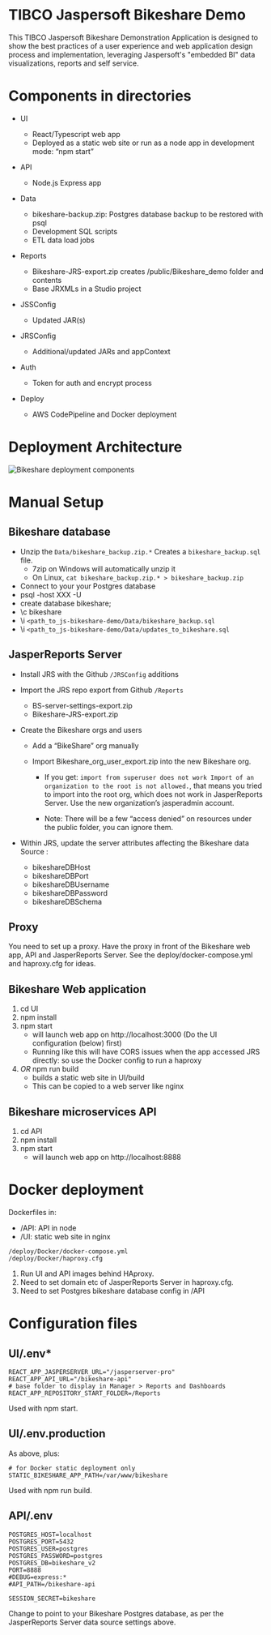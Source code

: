 # TIBCO Jaspersoft Bikeshare Demo

This TIBCO Jaspersoft Bikeshare Demonstration Application is designed to show the best practices of a user experience and web application design process and implementation, leveraging Jaspersoft's "embedded BI" data visualizations, reports and self service.

# Components in directories

* UI
    * React/Typescript web app
    * Deployed as a static web site or run as a node app in development mode: “npm start”

* API
    * Node.js Express app

* Data
    * bikeshare-backup.zip: Postgres database backup to be restored with psql
    * Development SQL scripts
    * ETL data load jobs

* Reports
    * Bikeshare-JRS-export.zip creates /public/Bikeshare_demo folder and contents
    * Base JRXMLs in a Studio project

* JSSConfig
    * Updated JAR(s)

* JRSConfig
    * Additional/updated JARs and appContext

* Auth
    * Token for auth and encrypt process

* Deploy
    * AWS CodePipeline and Docker deployment


# Deployment Architecture

![Bikeshare deployment components](blob/develop/tree/develop/assets/Bikeshare-components.png)

# Manual Setup

## Bikeshare database
  * Unzip the `Data/bikeshare_backup.zip.*` Creates a `bikeshare_backup.sql` file.
     * 7zip on Windows will automatically unzip it
     * On Linux, `cat bikeshare_backup.zip.* > bikeshare_backup.zip`
  * Connect to your your Postgres database
  * psql -host XXX -U <user>
  * create database bikeshare;
  * \c bikeshare
  * \i `<path_to_js-bikeshare-demo/Data/bikeshare_backup.sql`
  * \i `<path_to_js-bikeshare-demo/Data/updates_to_bikeshare.sql`

## JasperReports Server
  * Install JRS with the Github `/JRSConfig` additions
  * Import the JRS repo export from Github `/Reports`
    * BS-server-settings-export.zip
    * Bikeshare-JRS-export.zip
  * Create the Bikeshare orgs and users
    * Add a “BikeShare” org manually
    * Import Bikeshare_org_user_export.zip into the new Bikeshare org.

        * If you get: `import from superuser does not work Import of an organization to the root is not allowed.`, that means you tried to import into the root org, which does not work in JasperReports Server. Use the new organization’s jasperadmin account.

        * Note: There will be a few “access denied” on resources under the public folder, you can ignore them.

  * Within JRS, update the server attributes affecting the Bikeshare data Source :
      * bikeshareDBHost
      * bikeshareDBPort
      * bikeshareDBUsername
      * bikeshareDBPassword
      * bikeshareDBSchema

## Proxy
You need to set up a proxy. Have the proxy in front of the Bikeshare web app, API and JasperReports Server. See the deploy/docker-compose.yml and haproxy.cfg for ideas.

## Bikeshare Web application
1. cd UI
1. npm install
1. npm start
    * will launch web app on http://localhost:3000 (Do the UI configuration (below) first)
    * Running like this will have CORS issues when the app accessed JRS directly: so use the Docker config to run a haproxy
1. *OR* npm run build
    * builds a static web site in UI/build
    * This can be copied to a web server like nginx
      
## Bikeshare microservices API
1. cd API
1. npm install
1. npm start
    * will launch web app on http://localhost:8888

# Docker deployment

Dockerfiles in:
* /API: API in node
* /UI: static web site in nginx

```
/deploy/Docker/docker-compose.yml
/deploy/Docker/haproxy.cfg
```

1. Run UI and API images behind HAproxy.
1. Need to set domain etc of JasperReports Server in haproxy.cfg.
1. Need to set Postgres bikeshare database config in /API


# Configuration files    

## UI/.env*

```
REACT_APP_JASPERSERVER_URL="/jasperserver-pro"
REACT_APP_API_URL="/bikeshare-api"
# base folder to display in Manager > Reports and Dashboards
REACT_APP_REPOSITORY_START_FOLDER=/Reports
```
Used with npm start.

## UI/.env.production

As above, plus:

```
# for Docker static deployment only
STATIC_BIKESHARE_APP_PATH=/var/www/bikeshare
```
Used with npm run build.

## API/.env

```
POSTGRES_HOST=localhost
POSTGRES_PORT=5432
POSTGRES_USER=postgres
POSTGRES_PASSWORD=postgres
POSTGRES_DB=bikeshare_v2
PORT=8888
#DEBUG=express:*
#API_PATH=/bikeshare-api

SESSION_SECRET=bikeshare
```

Change to point to your Bikeshare Postgres database, as per the JasperReports Server data source settings above.


